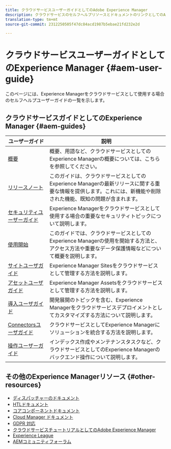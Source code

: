 ```yaml
---
title: クラウドサービスユーザーガイドとしてのAdobe Experience Manager
description: クラウドサービスのセルフヘルプリソースとドキュメントのリンクとしてのAdobe Experience Manager
translation-type: tm+mt
source-git-commit: 2312250505f47dc84acd1987b5ebae21fd232e2d

---
```



# クラウドサービスユーザーガイドとしてのExperience Manager {#aem-user-guide}

このページには、Experience Managerをクラウドサービスとして使用する場合のセルフヘルプユーザーガイドの一覧を示します。

## クラウドサービスガイドとしてのExperience Manager {#aem-guides}

| ユーザーガイド | 説明 |
|---|---|
| [概要](/help/overview/home.md) | 概要、用語など、クラウドサービスとしてのExperience Managerの概要については、こちらを参照してください。 |
| [リリースノート](/help/release-notes/home.md) | このガイドは、クラウドサービスとしてのExperience Managerの最新リリースに関する重要な情報を提供します。これには、新機能や削除された機能、既知の問題が含まれます。 |
| [セキュリティユーザーガイド](/help/security/home.md) | Experience Managerをクラウドサービスとして使用する場合の重要なセキュリティトピックについて説明します。 |
| [使用開始](/help/onboarding/home.md) | このガイドでは、クラウドサービスとしてのExperience Managerの使用を開始する方法と、アクセス方法や重要なデータ保護情報などについて概要を説明します。 |
| [サイトユーザガイド](/help/sites-cloud/home.md) | Experience Manager Sitesをクラウドサービスとして管理する方法を説明します。 |
| [アセットユーザガイド](/help/assets/home.md) | Experience Manager Assetsをクラウドサービスとして管理する方法を説明します。 |
| [導入ユーザガイド](/help/implementing/home.md) | 開発展開のトピックを含む、Experience Managerをクラウドサービスデプロイメントとしてカスタマイズする方法について説明します。 |
| [Connectorsユーザガイド](/help/connectors/home.md) | クラウドサービスとしてExperience Managerにソリューションを統合する方法を説明します。 |
| [操作ユーザーガイド](/help/operations/home.md) | インデックス作成やメンテナンスタスクなど、クラウドサービスとしてのExperience Managerのバックエンド操作について説明します。 |

## その他のExperience Managerリソース {#other-resources}

* [ディスパッチャーのドキュメント](/help/implementing/dispatcher/overview.md)
* [HTLドキュメント](https://docs.adobe.com/content/help/en/experience-manager-htl/using/overview.html)
* [コアコンポーネントドキュメント](https://docs.adobe.com/content/help/en/experience-manager-core-components/using/introduction.html)
* [Cloud Manager ドキュメント](https://docs.adobe.com/content/help/en/experience-manager-cloud-manager/using/introduction-to-cloud-manager.html)
* [GDPR 対応](/help/onboarding/data-privacy-and-protection-readiness/aem-readiness.md)
* [クラウドサービスチュートリアルとしてのAdobe Experience Manager](https://docs.adobe.com/content/help/en/experience-manager-learn/cloud-service/overview.html)
* [Experience League](https://guided.adobe.com/?promoid=K42KVXHD&mv=other#solutions/experience-manager)
* [AEMコミュニティフォーラム](https://forums.adobe.com/community/experience-cloud/marketing-cloud/experience-manager)
